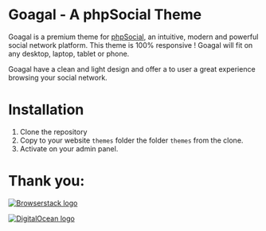 # Goagal - A phpSocial Theme
Goagal is a premium theme for [phpSocial](http://bit.ly/2Na83bV), an intuitive, modern and powerful social network platform. This theme is 100% responsive ! Goagal will fit on any desktop, laptop, tablet or phone.

Goagal have a clean and light design and offer a to user a great experience browsing your social network.

# Installation
1. Clone the repository
2. Copy to your website `themes` folder the folder `themes` from the clone.
3. Activate on your admin panel.



# Thank you:
[![Browserstack logo](https://dl.dropbox.com/s/858mooc4sohnjr0/Browserstack-logo.png?dl=0)](https://www.browserstack.com)

[![DigitalOcean logo](https://dl.dropbox.com/s/wvfkq0k7grh92p9/DO_Logo_Horizontal_Blue%20%282%29.png?dl=0)](https://m.do.co/c/0c2a156473a4)